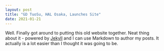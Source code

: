 ```yaml
---
layout: post
title: "GD TuoSu, HAL Osaka, Launches Site"
date: 2021-01-21
---
```


Well. Finally got around to putting this old website together. Neat thing about it - powered by [Jekyll](http://jekyllrb.com) and I can use Markdown to author my posts. It actually is a lot easier than I thought it was going to be.
